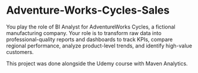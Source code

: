 # Adventure-Works-Cycles-Sales
You play the role of BI Analyst for AdventureWorks Cycles, a fictional manufacturing company. Your role is to transform raw data into professional-quality reports and dashboards to track KPIs, compare regional performance, analyze product-level trends, and identify high-value customers.

This project was done alongside the Udemy course with Maven Analytics.
